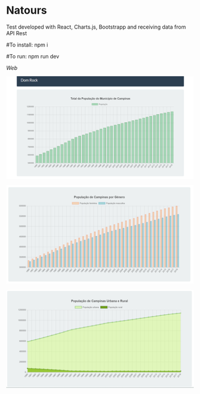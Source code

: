 # Natours
Test developed with React, Charts.js, Bootstrapp and receiving data from API Rest 

#To install: 
npm i

#To run: 
npm run dev

*Web*

![Test](https://github.com/atelesjr/App-with-Charts.js/blob/master/src/img/01.PNG)

![Test](https://github.com/atelesjr/App-with-Charts.js/blob/master/src/img/02.PNG)

![Test](https://github.com/atelesjr/App-with-Charts.js/blob/master/src/img/03.PNG)
